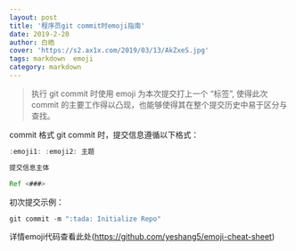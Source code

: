 ```yaml
---
layout: post
title: '程序员git commit时emoji指南'
date: 2019-2-20
author: 白皓
cover: 'https://s2.ax1x.com/2019/03/13/AkZxeS.jpg'
tags: markdown  emoji
category: markdown
---
```

  
> 执行 git commit 时使用 emoji 为本次提交打上一个 “标签”, 使得此次 commit 的主要工作得以凸现，也能够使得其在整个提交历史中易于区分与查找。

commit 格式
git commit 时，提交信息遵循以下格式：
```java
:emoji1: :emoji2: 主题

提交信息主体

Ref <###>
```

初次提交示例：
```java
git commit -m ":tada: Initialize Repo"
```


详情emoji代码查看此处(https://github.com/yeshang5/emoji-cheat-sheet)
